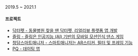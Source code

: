 2019.5 ~ 2021.1

#### 프로젝트
* [닥터펫 - 동물병원 찾을 땐 닥터펫, 리얼리뷰 플랫폼 앱 개발](/projects/app/drpet.html)
* [즐링 - 즐링은 인공지능 (AI) 기반의 모바일 모션인식 댄스 게임](/projects/app/zling.html)
* [청담스마트매니저 - 스마트매니저는 AR스티커, 필터 및 프레임 기능](/projects/app/smartmanager.html)
* [PQ - 데이팅 앱](/projects/app/pq.html)